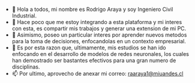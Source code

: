 - 👋 Hola a todos, mi nombre es Rodrigo Araya y soy Ingeniero Civil Industrial.
- 👀 Hace poco que me estoy integrando a esta plataforma y mi interes con esta, es compartir mis trabajos y generar una extension de mi PC.
- 🌱 Asimismo, poseo un particular interes por aprender nuevos metodos para la toma de decisiones, enfocandolas en un contexto empresarial.
- 🌱 Es por esta razon que, ultimamente, mis estudios se han ido enfocando en el desarrollo de modelos de redes neuronales, los cuales han demostrado ser bastantes efectivos para una gran numero de disciplinas.
- 📫 Por ultimo, aprovecho de anexar mi correo: raaraya1@miuandes.cl

<!---
raaraya1/raaraya1 is a ✨ special ✨ repository because its `README.md` (this file) appears on your GitHub profile.
You can click the Preview link to take a look at your changes.
--->
